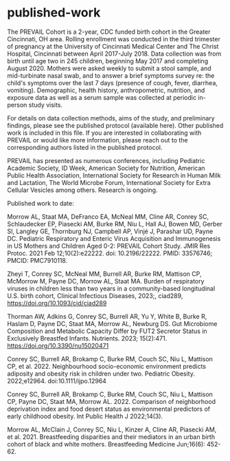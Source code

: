 # published-work
The PREVAIL Cohort is a 2-year, CDC funded birth cohort in the Greater Cincinnati, OH area. Rolling enrollment was conducted in the third trimester of pregnancy at the University of Cincinnati Medical Center and The Christ Hospital, Cincinnati between April 2017-July 2018. Data collection was from birth until age two in 245 children, beginning May 2017 and completing August 2020. Mothers were asked weekly to submit a stool sample, and mid-turbinate nasal swab, and to answer a brief symptoms survey re: the child's symptoms over the last 7 days (presence of cough, fever, diarrhea, vomiting). Demographic, health history, anthropometric, nutrition, and exposure data as well as a serum sample was collected at periodic in-person study visits. 

For details on data collection methods, aims of the study, and preliminary findings, please see the published protocol (available here). Other published work is included in this file. If you are interested in collaborating with PREVAIL or would like more information, please reach out to the corresponding authors listed in the published protocol.

PREVAIL has presented as numerous conferences, including Pediatric Academic Society, ID Week, American Society for Nutrition, American Public Health Association, International Society for Research in Human Milk and Lactation, The World Microbe Forum, International Society for Extra Cellular Vesicles among others. Research is ongoing.

Published work to date: 
 
Morrow AL, Staat MA, DeFranco EA, McNeal MM, Cline AR, Conrey SC, Schlaudecker EP, Piasecki AM, Burke RM, Niu L, Hall AJ, Bowen MD, Gerber SI, Langley GE, Thornburg NJ, Campbell AP, Vinjé J, Parashar UD, Payne DC. Pediatric Respiratory and Enteric Virus Acquisition and Immunogenesis in US Mothers and Children Aged 0-2: PREVAIL Cohort Study. JMIR Res Protoc. 2021 Feb 12;10(2):e22222. doi: 10.2196/22222. PMID: 33576746; PMCID: PMC7910118.

Zheyi T, Conrey SC, McNeal MM, Burrell AR, Burke RM, Mattison CP, McMorrow M, Payne DC, Morrow AL, Staat MA. Burden of respiratory viruses in children less than two years in a community-based longitudinal U.S. birth cohort, Clinical Infectious Diseases, 2023;, ciad289, https://doi.org/10.1093/cid/ciad289

Thorman AW, Adkins G, Conrey SC, Burrell AR, Yu Y, White B, Burke R, Haslam D, Payne DC, Staat MA, Morrow AL, Newburg DS. Gut Microbiome Composition and Metabolic Capacity Differ by FUT2 Secretor Status in Exclusively Breastfed Infants. Nutrients. 2023; 15(2):471. https://doi.org/10.3390/nu15020471

Conrey SC, Burrell AR, Brokamp C, Burke RM, Couch SC, Niu L, Mattison CP, et al. 2022. Neighbourhood socio-economic environment predicts adiposity and obesity risk in children under two. Pediatric Obesity. 2022;e12964. doi:10.1111/ijpo.12964

Conrey SC, Burrell AR, Brokamp C, Burke RM, Couch SC, Niu L, Mattison CP, Payne DC, Staat MA, Morrow AL. 2022. Comparison of neighborhood deprivation index and food desert status as environmental predictors of early childhood obesity. Int Public Health J 2022;14(3). 

Morrow AL, McClain J, Conrey SC, Niu L, Kinzer A, Cline AR, Piasecki AM, et al. 2021. Breastfeeding disparities and their mediators in an urban birth cohort of black and white mothers. Breastfeeding Medicine Jun;16(6): 452-62. 
